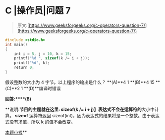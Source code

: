 # C |操作员|问题 7

> 原文:[https://www.geeksforgeeks.org/c-operators-question-7/](https://www.geeksforgeeks.org/c-operators-question-7/)

```cpp
#include <stdio.h>
int main()
{
    int i = 5, j = 10, k = 15;
    printf("%d ", sizeof(k /= i + j));
    printf("%d", k);
    return 0;
}
```

假设整数的大小为 4 字节。以上程序的输出是什么？
**(A)**4 1
**(B)**4 15
**(C)**2 1
**(D)**编译时错误

**回答:****(B)**

**说明:**节目的主题就在这里: **sizeof(k /= i + j)】表达式不会在**运算符的**大小中计算。 **sizeof** 运算符返回 sizeof(int)，因为表达式的结果将是一个整数。由于表达式没有求值，所以 **k** 的值不会改变。

[本题小考](https://www.geeksforgeeks.org/c-language-2-gq/operators-gq/)**